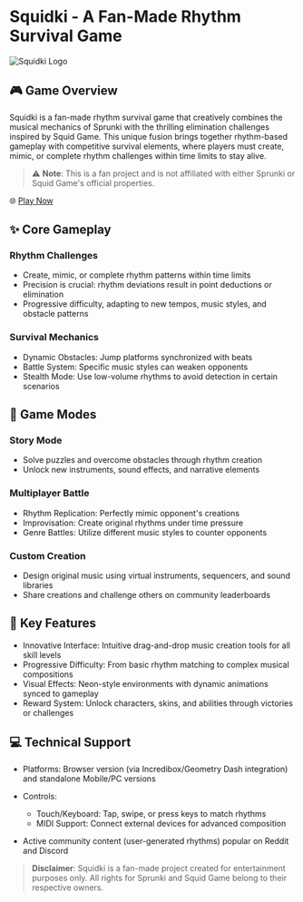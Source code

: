 # Squidki - A Fan-Made Rhythm Survival Game

![Squidki Logo](assets/logo.png)

## 🎮 Game Overview

Squidki is a fan-made rhythm survival game that creatively combines the musical mechanics of Sprunki with the thrilling elimination challenges inspired by Squid Game. This unique fusion brings together rhythm-based gameplay with competitive survival elements, where players must create, mimic, or complete rhythm challenges within time limits to stay alive.

> ⚠️ **Note**: This is a fan project and is not affiliated with either Sprunki or Squid Game's official properties.

🌐 [Play Now](https://sprunkiretake.io/games/squidki)

## ✨ Core Gameplay

### Rhythm Challenges
- Create, mimic, or complete rhythm patterns within time limits
- Precision is crucial: rhythm deviations result in point deductions or elimination
- Progressive difficulty, adapting to new tempos, music styles, and obstacle patterns

### Survival Mechanics
- Dynamic Obstacles: Jump platforms synchronized with beats
- Battle System: Specific music styles can weaken opponents
- Stealth Mode: Use low-volume rhythms to avoid detection in certain scenarios

## 🎯 Game Modes

### Story Mode
- Solve puzzles and overcome obstacles through rhythm creation
- Unlock new instruments, sound effects, and narrative elements

### Multiplayer Battle
- Rhythm Replication: Perfectly mimic opponent's creations
- Improvisation: Create original rhythms under time pressure
- Genre Battles: Utilize different music styles to counter opponents

### Custom Creation
- Design original music using virtual instruments, sequencers, and sound libraries
- Share creations and challenge others on community leaderboards

## 🎨 Key Features

- Innovative Interface: Intuitive drag-and-drop music creation tools for all skill levels
- Progressive Difficulty: From basic rhythm matching to complex musical compositions
- Visual Effects: Neon-style environments with dynamic animations synced to gameplay
- Reward System: Unlock characters, skins, and abilities through victories or challenges

## 💻 Technical Support

- Platforms: Browser version (via Incredibox/Geometry Dash integration) and standalone Mobile/PC versions
- Controls:
  - Touch/Keyboard: Tap, swipe, or press keys to match rhythms
  - MIDI Support: Connect external devices for advanced composition

- Active community content (user-generated rhythms) popular on Reddit and Discord


> **Disclaimer**: Squidki is a fan-made project created for entertainment purposes only. All rights for Sprunki and Squid Game belong to their respective owners.
